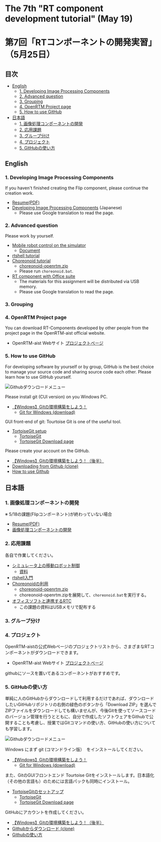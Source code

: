 # The 7th "RT component development tutorial" (May 19)
# 第7回「RTコンポーネントの開発実習」（5月25日）

## 目次
<!-- TOC -->

- [English](English)
  - [1. Developing Image Processing Components](#1-developing-image-processing-components)
  - [2. Advanced question](#2-advanced-question)
  - [3. Grouping](#3-grouping)
  - [4. OpenRTM Project page](#4-openrtm-project-page)
  - [5. How to use GitHub](#5-how-to-use-gitHub)
- [日本語](日本語)
  - [1. 画像処理コンポーネントの開発](#1-画像処理コンポーネントの開発)
  - [2. 応用課題](#2-応用課題)
  - [3. グループ分け](#3-グループ分け)
  - [4. プロジェクト](#4-プロジェクト)
  - [5. GitHubの使い方](#5-GitHubの使い方)


## English
### 1. Developing Image Processing Components

If you haven't finished creating the Flip component, please continue the creation work.

- [Resume(PDF)](220518_TMU_Ubiquitous_en.pdf)
- [Developing Image Processing Components](https://openrtm.org/openrtm/ja/node/7151) (Japanese)
  - Please use Google translation to read the page.

### 2. Advanced question

Please work by yourself.

- [Mobile robot control on the simulator](https://openrtm.org/openrtm/ja/node/6550)
  - [Document](https://github.com/OpenRTM/RTM_Tutorial/releases/download/online_0.3/RTM_Tutorial.zip)
- [rtshell tutorial](https://openrtm.org/openrtm/ja/node/7097)
- [Choreonoid tutorial](https://openrtm.org/openrtm/ja/node/6396)
  - [choreonoid-openrtm.zip](https://github.com/Nobu19800/OpenRTMPythonPlugin/releases/download/0.0.0/choreonoid-openrtm.zip)
  - Please run `choreonoid.bat`.
- [RT component with Office suite](https://openrtm.org/openrtm/ja/node/6586)
  - The materials for this assignment will be distributed via USB memory.
  - Please use Google translation to read the page.

### 3. Grouping

### 4. OpenRTM Project page

You can download RT-Components developed by other people from the project page in the OpenRTM-aist official website.

- OpenRTM-aist Webサイト [プロジェクトページ](https://openrtm.org/openrtm/ja/content/rt%E3%82%B3%E3%83%B3%E3%83%9D%E3%83%BC%E3%83%8D%E3%83%B3%E3%83%88)

### 5. How to use GitHub

For developing software by yourself or by group, GitHub is the best choice to manage your source code and sharing source code each other.
Please learn how to use GitHub yourself.

![Githubダウンロードメニュー](https://user-images.githubusercontent.com/11814060/83472077-57637280-a4c1-11ea-857f-a5e3452a4bb5.png)


Please install git (CUI version) on you Windows PC.

- [【Windows】Gitの環境構築をしよう！](https://prog-8.com/docs/git-env-win)
  - [Git for Windows (download)](https://git-for-windows.github.io/)

GUI front-end of git: Tourtoise Git is one of the useful tool.

- [TortoiseGit setup](https://qiita.com/SkyLaptor/items/6347f38c8c010f4d5bd2)
  - [TortoiseGit](https://tortoisegit.org/)
  - [TortoiseGit Download page](https://tortoisegit.org/download/)
  
Please create your account on the GitHub.

- [【Windows】Gitの環境構築をしよう！（後半）](https://prog-8.com/docs/git-env-win)
- [Downloading from Github (clone)](https://qiita.com/masamitsu-konya/items/abb572337156e4d003cf)
- [How to use Github](https://qiita.com/nnahito/items/565f8755e70c51532459)


## 日本語
### 1. 画像処理コンポーネントの開発

※ 5/18の課題(Flipコンポーネント)が終わっていない場合

- [Resume(PDF)](220518_TMU_Ubiquitous_en.pdf)
- [画像処理コンポーネントの開発](https://openrtm.org/openrtm/ja/node/7151)


### 2. 応用課題

各自で作業してください。

- [シミュレータ上の移動ロボット制御](https://openrtm.org/openrtm/ja/node/6550)
  - [資料](https://github.com/OpenRTM/RTM_Tutorial/releases/download/online_0.3/RTM_Tutorial.zip)
- [rtshell入門](https://openrtm.org/openrtm/ja/node/7097)
- [Choreonoidの利用](https://openrtm.org/openrtm/ja/node/6396)
  - [choreonoid-openrtm.zip](https://github.com/Nobu19800/OpenRTMPythonPlugin/releases/download/0.0.0/choreonoid-openrtm.zip)
  - choreonoid-openrtm.zipを展開して、`choreonoid.bat`を実行する。
- [オフィスソフトと連携するRTC](https://openrtm.org/openrtm/ja/node/6586)
  - この課題の資料はUSBメモリで配布する


### 3. グループ分け


### 4. プロジェクト

OpenRTM-aistの公式Webページのプロジェクトリストから、さまざまなRTコンポーネントがダウンロードできます。

- OpenRTM-aist Webサイト [プロジェクトページ](https://openrtm.org/openrtm/ja/content/rt%E3%82%B3%E3%83%B3%E3%83%9D%E3%83%BC%E3%83%8D%E3%83%B3%E3%83%88)

githubにソースを置いてあるコンポーネントがおすすめです。

### 5. GitHubの使い方

単純に人のGitHubからダウンロードして利用するだけであれば、ダウンロードしたいGitHubリポジトリの右側の緑色のボタンから「Download ZIP」を選んでZIPファイルをダウンロードしても構いませんが、今後Gitを使ってソースコードのバージョン管理を行うとともに、自分で作成したソフトウェアをGithubで公開することも考慮し、授業ではGitコマンドの使い方、GitHubの使い方についても学習します。

![Githubダウンロードメニュー](https://user-images.githubusercontent.com/11814060/83472077-57637280-a4c1-11ea-857f-a5e3452a4bb5.png)


Windows にまず git (コマンドライン版）　をインストールしてください。

- [【Windows】Gitの環境構築をしよう！](https://prog-8.com/docs/git-env-win)
  - [Git for Windows (download)](https://git-for-windows.github.io/)

また、GitのGUIフロントエンド Tourtoise Gitをインストールします。日本語化（その他の言語も）のためには言語パックも同時にインストール。

- [TortoiseGitのセットアップ](https://qiita.com/SkyLaptor/items/6347f38c8c010f4d5bd2)
  - [TortoiseGit](https://tortoisegit.org/)
  - [TortoiseGit Download page](https://tortoisegit.org/download/)
  
GitHubにアカウントを作成してください。

- [【Windows】Gitの環境構築をしよう！（後半）](https://prog-8.com/docs/git-env-win)
- [Githubからダウンロード (clone)](https://qiita.com/masamitsu-konya/items/abb572337156e4d003cf)
- [Githubの使い方](https://qiita.com/nnahito/items/565f8755e70c51532459)
